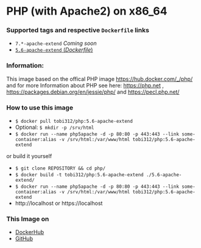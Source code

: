 # PHP (with Apache2) on x86_64

### Supported tags and respective `Dockerfile` links
-	`7.*-apache-extend` *Coming soon*
-	[`5.6-apache-extend` (*Dockerfile*)](https://github.com/TobiasH87Docker/php/blob/master/5.6-apache-extend/Dockerfile)

### Information:
This image based on the offical PHP image https://hub.docker.com/_/php/ and for more Information about PHP see here: https://php.net , https://packages.debian.org/en/jessie/php/ and https://pecl.php.net/

### How to use this image
* ``` $ docker pull tobi312/php:5.6-apache-extend ```
* Optional: ``` $ mkdir -p /srv/html ```
* ``` $ docker run --name php5apache -d -p 80:80 -p 443:443 --link some-container:alias -v /srv/html:/var/www/html tobi312/php:5.6-apache-extend ``` 

or build it yourself
* ``` $ git clone REPOSITORY && cd php/ ```
* ``` $ docker build -t tobi312/php:5.6-apache-extend ./5.6-apache-extend/ ``` 
* ``` $ docker run --name php5apache -d -p 80:80 -p 443:443 --link some-container:alias -v /srv/html:/var/www/html tobi312/php:5.6-apache-extend ``` 
* http://localhost or https://localhost

### This Image on
* [DockerHub](https://hub.docker.com/r/tobi312/php/)
* [GitHub](https://github.com/TobiasH87Docker/php)
